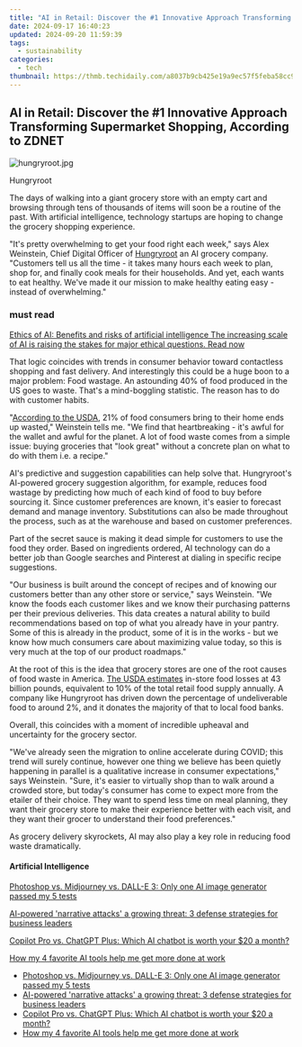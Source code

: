 ```yaml
---
title: "AI in Retail: Discover the #1 Innovative Approach Transforming Supermarket Shopping, According to ZDNET"
date: 2024-09-17 16:40:23
updated: 2024-09-20 11:59:39
tags:
  - sustainability
categories:
  - tech
thumbnail: https://thmb.techidaily.com/a8037b9cb425e19a9ec57f5feba58cc91bfb4e98ab568e20793fc881abc0b40e.jpg
---
```


## AI in Retail: Discover the #1 Innovative Approach Transforming Supermarket Shopping, According to ZDNET

![hungryroot.jpg](https://www.zdnet.com/a/img/resize/baffaeb1f83fdd4dc87c30cce1a322c7d2f94d68/2022/06/08/adfb4415-c4ca-4702-9690-fe2133e65f9d/hungryroot.jpg?auto=webp&width=1280)

Hungryroot

The days of walking into a giant grocery store with an empty cart and browsing through tens of thousands of items will soon be a routine of the past. With artificial intelligence, technology startups are hoping to change the grocery shopping experience.

"It's pretty overwhelming to get your food right each week," says Alex Weinstein, Chief Digital Officer of [Hungryroot](https://www.hungryroot.com/) an AI grocery company. "Customers tell us all the time - it takes many hours each week to plan, shop for, and finally cook meals for their households. And yet, each wants to eat healthy. We've made it our mission to make healthy eating easy - instead of overwhelming."

### must read

[Ethics of AI: Benefits and risks of artificial intelligence The increasing scale of AI is raising the stakes for major ethical questions.  Read now](https://www.zdnet.com/article/ethics-of-ai-the-benefits-and-risks-of-artificial-intelligence/)

That logic coincides with trends in consumer behavior toward contactless shopping and fast delivery. And interestingly this could be a huge boon to a major problem: Food wastage. An astounding 40% of food produced in the US goes to waste. That's a mind-boggling statistic. The reason has to do with customer habits. 

"[According to the USDA](https://www.ers.usda.gov/webdocs/publications/43833/43680%5Feib121.pdf?v=2843.6), 21% of food consumers bring to their home ends up wasted," Weinstein tells me. "We find that heartbreaking - it's awful for the wallet and awful for the planet. A lot of food waste comes from a simple issue: buying groceries that "look great" without a concrete plan on what to do with them i.e. a recipe."

AI's predictive and suggestion capabilities can help solve that. Hungryroot's AI-powered grocery suggestion algorithm, for example, reduces food wastage by predicting how much of each kind of food to buy before sourcing it. Since customer preferences are known, it's easier to forecast demand and manage inventory. Substitutions can also be made throughout the process, such as at the warehouse and based on customer preferences.

Part of the secret sauce is making it dead simple for customers to use the food they order. Based on ingredients ordered, AI technology can do a better job than Google searches and Pinterest at dialing in specific recipe suggestions. 

"Our business is built around the concept of recipes and of knowing our customers better than any other store or service," says Weinstein. "We know the foods each customer likes and we know their purchasing patterns per their previous deliveries. This data creates a natural ability to build recommendations based on top of what you already have in your pantry. Some of this is already in the product, some of it is in the works - but we know how much consumers care about maximizing value today, so this is very much at the top of our product roadmaps."

At the root of this is the idea that grocery stores are one of the root causes of food waste in America. [The USDA estimates](https://www.ers.usda.gov/webdocs/publications/43833/43680%5Feib121.pdf?v=2843.6) in-store food losses at 43 billion pounds, equivalent to 10% of the total retail food supply annually. A company like Hungryroot has driven down the percentage of undeliverable food to around 2%, and it donates the majority of that to local food banks. 

Overall, this coincides with a moment of incredible upheaval and uncertainty for the grocery sector. 

"We've already seen the migration to online accelerate during COVID; this trend will surely continue, however one thing we believe has been quietly happening in parallel is a qualitative increase in consumer expectations," says Weinstein. "Sure, it's easier to virtually shop than to walk around a crowded store, but today's consumer has come to expect more from the etailer of their choice. They want to spend less time on meal planning, they want their grocery store to make their experience better with each visit, and they want their grocer to understand their food preferences."

As grocery delivery skyrockets, AI may also play a key role in reducing food waste dramatically.

#### Artificial Intelligence

[Photoshop vs. Midjourney vs. DALL-E 3: Only one AI image generator passed my 5 tests](https://www.zdnet.com/article/is-photoshops-new-text-to-image-as-good-as-midjourney-and-dall-e-we-test-it-and-see/ "Photoshop vs. Midjourney vs. DALL-E 3: Only one AI image generator passed my 5 tests")

[AI-powered 'narrative attacks' a growing threat: 3 defense strategies for business leaders](https://www.zdnet.com/article/ai-powered-narrative-attacks-a-growing-threat-3-defense-strategies-for-business-leaders/ "AI-powered 'narrative attacks' a growing threat: 3 defense strategies for business leaders")

[Copilot Pro vs. ChatGPT Plus: Which AI chatbot is worth your $20 a month?](https://www.zdnet.com/article/copilot-pro-vs-chatgpt-plus-which-is-ai-chatbot-is-worth-your-20-a-month/ "Copilot Pro vs. ChatGPT Plus: Which AI chatbot is worth your $20 a month?")

[How my 4 favorite AI tools help me get more done at work](https://www.zdnet.com/article/how-my-4-favorite-ai-tools-help-me-get-more-done-at-work/ "How my 4 favorite AI tools help me get more done at work")

* [Photoshop vs. Midjourney vs. DALL-E 3: Only one AI image generator passed my 5 tests](https://www.zdnet.com/article/is-photoshops-new-text-to-image-as-good-as-midjourney-and-dall-e-we-test-it-and-see/ "Photoshop vs. Midjourney vs. DALL-E 3: Only one AI image generator passed my 5 tests")
* [AI-powered 'narrative attacks' a growing threat: 3 defense strategies for business leaders](https://www.zdnet.com/article/ai-powered-narrative-attacks-a-growing-threat-3-defense-strategies-for-business-leaders/ "AI-powered 'narrative attacks' a growing threat: 3 defense strategies for business leaders")
* [Copilot Pro vs. ChatGPT Plus: Which AI chatbot is worth your $20 a month?](https://www.zdnet.com/article/copilot-pro-vs-chatgpt-plus-which-is-ai-chatbot-is-worth-your-20-a-month/ "Copilot Pro vs. ChatGPT Plus: Which AI chatbot is worth your $20 a month?")
* [How my 4 favorite AI tools help me get more done at work](https://www.zdnet.com/article/how-my-4-favorite-ai-tools-help-me-get-more-done-at-work/ "How my 4 favorite AI tools help me get more done at work")

<ins class="adsbygoogle"
     style="display:block"
     data-ad-format="autorelaxed"
     data-ad-client="ca-pub-7571918770474297"
     data-ad-slot="1223367746"></ins>



<ins class="adsbygoogle"
     style="display:block"
     data-ad-client="ca-pub-7571918770474297"
     data-ad-slot="8358498916"
     data-ad-format="auto"
     data-full-width-responsive="true"></ins>
